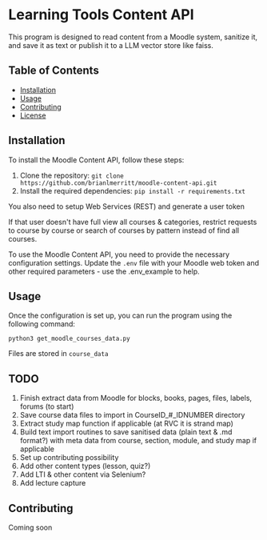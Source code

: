 # Learning Tools Content API

This program is designed to read content from a Moodle system, sanitize it, and save it as text or publish it to a LLM vector store like faiss.

## Table of Contents

- [Installation](#installation)
- [Usage](#usage)
- [Contributing](#contributing)
- [License](#license)

## Installation

To install the Moodle Content API, follow these steps:

1. Clone the repository: `git clone https://github.com/brianlmerritt/moodle-content-api.git`
1. Install the required dependencies: `pip install -r requirements.txt`

You also need to setup Web Services (REST) and generate a user token

If that user doesn't have full view all courses & categories, restrict requests to course by course or search of courses by pattern instead of find all courses.

To use the Moodle Content API, you need to provide the necessary configuration settings. Update the `.env` file with your Moodle web token and other required parameters - use the .env_example to help.

## Usage

Once the configuration is set up, you can run the program using the following command:

`python3 get_moodle_courses_data.py`

Files are stored in `course_data`

## TODO ##

1. Finish extract data from Moodle for blocks, books, pages, files, labels, forums (to start)
1. Save course data files to import in CourseID_#_IDNUMBER directory
1. Extract study map function if applicable (at RVC it is strand map)
1. Build text import routines to save sanitised data (plain text & .md format?) with meta data from course, section, module, and study map if applicable
1. Set up contributing possibility
1. Add other content types (lesson, quiz?)
1. Add LTI & other content via Selenium?
1. Add lecture capture

## Contributing ##

Coming soon









